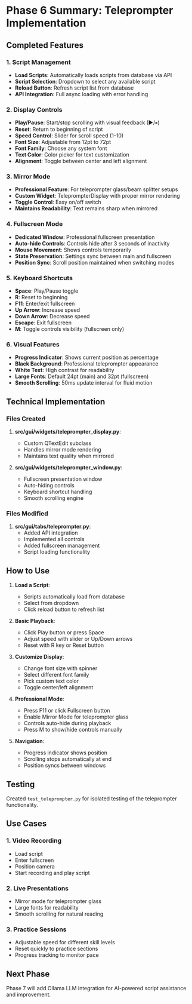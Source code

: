 # Phase 6 Summary: Teleprompter Implementation

## Completed Features

### 1. Script Management
- **Load Scripts**: Automatically loads scripts from database via API
- **Script Selection**: Dropdown to select any available script
- **Reload Button**: Refresh script list from database
- **API Integration**: Full async loading with error handling

### 2. Display Controls
- **Play/Pause**: Start/stop scrolling with visual feedback (▶/⏸)
- **Reset**: Return to beginning of script
- **Speed Control**: Slider for scroll speed (1-10)
- **Font Size**: Adjustable from 12pt to 72pt
- **Font Family**: Choose any system font
- **Text Color**: Color picker for text customization
- **Alignment**: Toggle between center and left alignment

### 3. Mirror Mode
- **Professional Feature**: For teleprompter glass/beam splitter setups
- **Custom Widget**: TeleprompterDisplay with proper mirror rendering
- **Toggle Control**: Easy on/off switch
- **Maintains Readability**: Text remains sharp when mirrored

### 4. Fullscreen Mode
- **Dedicated Window**: Professional fullscreen presentation
- **Auto-hide Controls**: Controls hide after 3 seconds of inactivity
- **Mouse Movement**: Shows controls temporarily
- **State Preservation**: Settings sync between main and fullscreen
- **Position Sync**: Scroll position maintained when switching modes

### 5. Keyboard Shortcuts
- **Space**: Play/Pause toggle
- **R**: Reset to beginning
- **F11**: Enter/exit fullscreen
- **Up Arrow**: Increase speed
- **Down Arrow**: Decrease speed
- **Escape**: Exit fullscreen
- **M**: Toggle controls visibility (fullscreen only)

### 6. Visual Features
- **Progress Indicator**: Shows current position as percentage
- **Black Background**: Professional teleprompter appearance
- **White Text**: High contrast for readability
- **Large Fonts**: Default 24pt (main) and 32pt (fullscreen)
- **Smooth Scrolling**: 50ms update interval for fluid motion

## Technical Implementation

### Files Created
1. **src/gui/widgets/teleprompter_display.py**:
   - Custom QTextEdit subclass
   - Handles mirror mode rendering
   - Maintains text quality when mirrored

2. **src/gui/widgets/teleprompter_window.py**:
   - Fullscreen presentation window
   - Auto-hiding controls
   - Keyboard shortcut handling
   - Smooth scrolling engine

### Files Modified
1. **src/gui/tabs/teleprompter.py**:
   - Added API integration
   - Implemented all controls
   - Added fullscreen management
   - Script loading functionality

## How to Use

1. **Load a Script**:
   - Scripts automatically load from database
   - Select from dropdown
   - Click reload button to refresh list

2. **Basic Playback**:
   - Click Play button or press Space
   - Adjust speed with slider or Up/Down arrows
   - Reset with R key or Reset button

3. **Customize Display**:
   - Change font size with spinner
   - Select different font family
   - Pick custom text color
   - Toggle center/left alignment

4. **Professional Mode**:
   - Press F11 or click Fullscreen button
   - Enable Mirror Mode for teleprompter glass
   - Controls auto-hide during playback
   - Press M to show/hide controls manually

5. **Navigation**:
   - Progress indicator shows position
   - Scrolling stops automatically at end
   - Position syncs between windows

## Testing
Created `test_teleprompter.py` for isolated testing of the teleprompter functionality.

## Use Cases

### 1. Video Recording
- Load script
- Enter fullscreen
- Position camera
- Start recording and play script

### 2. Live Presentations
- Mirror mode for teleprompter glass
- Large fonts for readability
- Smooth scrolling for natural reading

### 3. Practice Sessions
- Adjustable speed for different skill levels
- Reset quickly to practice sections
- Progress tracking to monitor pace

## Next Phase
Phase 7 will add Ollama LLM integration for AI-powered script assistance and improvement.